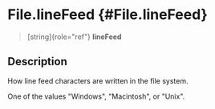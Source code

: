 File.lineFeed {#File.lineFeed}
=============

> [string]{role="ref"} **lineFeed**

Description
-----------

How line feed characters are written in the file system.

One of the values \"Windows\", \"Macintosh\", or \"Unix\".
